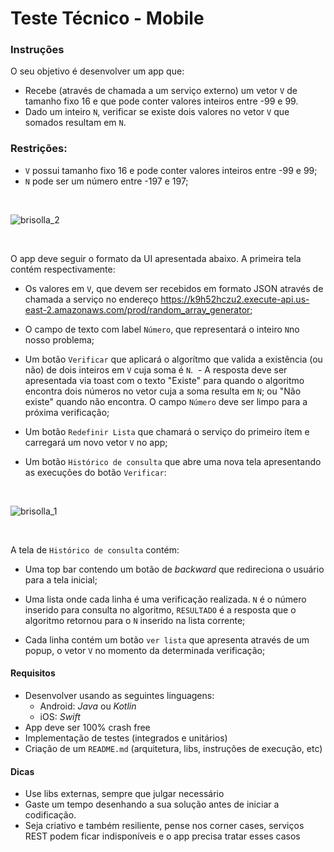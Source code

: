 # Teste Técnico - Mobile

### Instruções

O seu objetivo é desenvolver um app que:
- Recebe (através de chamada a um serviço externo) um vetor `V` de tamanho fixo 16 e que pode conter valores inteiros entre -99 e 99. 
- Dado um inteiro `N`, verificar se existe dois valores no vetor `V` que somados resultam em `N`.

### Restrições:

- `V` possui tamanho fixo 16 e pode conter valores inteiros entre -99 e 99;
- `N` pode ser um número entre -197 e 197;

<br />

![brisolla_2](https://user-images.githubusercontent.com/1713923/40144356-aa90cba4-5934-11e8-8bff-4dda177b5de4.png)

 <br />

O app deve seguir o formato da UI apresentada abaixo. A primeira tela contém respectivamente:

- Os valores em `V`, que devem ser recebidos em formato JSON através de chamada a serviço no endereço https://k9h52hczu2.execute-api.us-east-2.amazonaws.com/prod/random_array_generator;

- O campo de texto com label `Número`, que representará o inteiro `N`no nosso problema;

- Um botão `Verificar` que aplicará o algorítmo que valida a existência (ou não) de dois inteiros em `V` cuja soma é `N`. 
  - A resposta deve ser apresentada via toast com o texto "Existe" para quando o algoritmo encontra dois números no vetor cuja a soma resulta em `N`; ou "Não existe" quando não encontra. O campo `Número` deve ser limpo para a próxima verificação;

- Um botão `Redefinir Lista` que chamará o serviço do primeiro ítem e carregará um novo vetor `V` no app;

- Um botão `Histórico de consulta` que abre uma nova tela apresentando as execuções do botão `Verificar`:

 <br />

![brisolla_1](https://user-images.githubusercontent.com/1713923/40144323-96278edc-5934-11e8-9e65-36acc0dbeb8a.png)

 <br />

A tela de `Histórico de consulta` contém:

- Uma top bar contendo um botão de *backward* que redireciona o usuário para a tela inicial;

- Uma lista onde cada linha é uma verificação realizada. `N` é o número inserido para consulta no algoritmo, `RESULTADO` é a resposta que o algoritmo retornou para o `N` inserido na lista corrente;

- Cada linha contém um botão `ver lista` que apresenta através de um popup, o vetor `V` no momento da determinada verificação;

#### Requisitos
- Desenvolver usando as seguintes linguagens:
  - Android: *Java* ou *Kotlin*
  - iOS: *Swift*
- App deve ser 100% crash free
- Implementação de testes (integrados e unitários)
- Criação de um `README.md` (arquitetura, libs, instruções de execução, etc)

#### Dicas
- Use libs externas, sempre que julgar necessário
- Gaste um tempo desenhando a sua solução antes de iniciar a codificação.
- Seja criativo e também resiliente, pense nos corner cases, serviços REST podem ficar indisponíveis e o app precisa tratar esses casos
